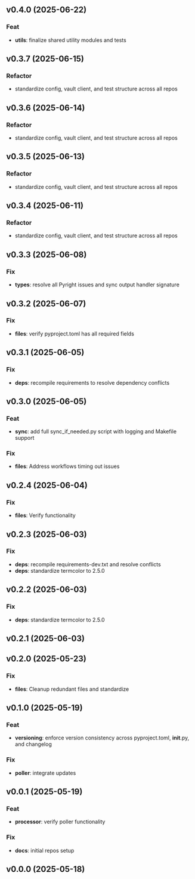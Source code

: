 ## v0.4.0 (2025-06-22)

### Feat

- **utils**: finalize shared utility modules and tests

## v0.3.7 (2025-06-15)

### Refactor

- standardize config, vault client, and test structure across all repos

## v0.3.6 (2025-06-14)

### Refactor

- standardize config, vault client, and test structure across all repos

## v0.3.5 (2025-06-13)

### Refactor

- standardize config, vault client, and test structure across all repos

## v0.3.4 (2025-06-11)

### Refactor

- standardize config, vault client, and test structure across all repos

## v0.3.3 (2025-06-08)

### Fix

- **types**: resolve all Pyright issues and sync output handler signature

## v0.3.2 (2025-06-07)

### Fix

- **files**: verify pyproject.toml has all required fields

## v0.3.1 (2025-06-05)

### Fix

- **deps**: recompile requirements to resolve dependency conflicts

## v0.3.0 (2025-06-05)

### Feat

- **sync**: add full sync_if_needed.py script with logging and Makefile support

### Fix

- **files**: Address workflows timing out issues

## v0.2.4 (2025-06-04)

### Fix

- **files**: Verify functionality

## v0.2.3 (2025-06-03)

### Fix

- **deps**: recompile requirements-dev.txt and resolve conflicts
- **deps**: standardize termcolor to 2.5.0

## v0.2.2 (2025-06-03)

### Fix

- **deps**: standardize termcolor to 2.5.0

## v0.2.1 (2025-06-03)

## v0.2.0 (2025-05-23)

### Fix

- **files**: Cleanup redundant files and standardize

## v0.1.0 (2025-05-19)

### Feat

- **versioning**: enforce version consistency across pyproject.toml,
  **init**.py, and changelog

### Fix

- **poller**: integrate updates

## v0.0.1 (2025-05-19)

### Feat

- **processor**: verify poller functionality

### Fix

- **docs**: initial repos setup

## v0.0.0 (2025-05-18)

